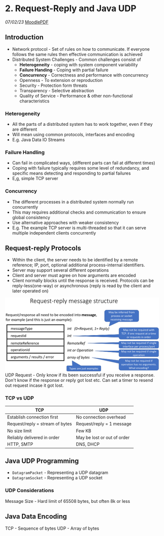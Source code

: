 # 2. Request-Reply and Java UDP
_07/02/23_
[MoodlePDF](https://moodle.nottingham.ac.uk/pluginfile.php/9364061/mod_page/content/1/03%20Request-Reply%20and%20UDP.pdf)
## Introduction
- Network protocol - Set of rules on how to communicate. If everyone follows the same rules then effective communication is achieved
- Distributed System Challenges - Common challenges consist of
	- **Heterogeneity** - coping with system component variability
	- **Failure Handing** - Coping with partial failure
	- **Concurrency** - Correctness and performance with concurrency
	- Openness - To extension or reproduction
	- Security - Protection form threats
	- Transparency - Selective abstraction
	- Quality of Service - Performance & other non-functional characteristics

### Heterogeneity
- All the parts of a distributed system has to work together, even if they are different
- Will mean using common protocols, interfaces and encoding 
- E.g. Java Data IO Streams

### Failure Handling
- Can fail in complicated ways, (different parts can fail at different times)
- Coping with failure typically requires some level of redundancy, and specific means detecting and responding to partial failures
- E,g, simple TCP server

### Concurrency
- The different processes in a distributed system normally run concurrently
- This may requires additional checks and communication to ensure global consistency
- Use alternative approaches with weaker consistency
- E.g. The example TCP server is multi-threaded so that it can serve multiple independent clients concurrently
## Request-reply Protocols
- Within the client, the server needs to be identified by a remote reference; IP, port, optional additional process-internal identifiers.
- Server may support several different operations
- Client and server must agree on how arguments are encoded
- Client normally blocks until the response is received. Protocols can be reply-less(one-way) or asynchronous (reply is read by the client and later operated on)

![](../_resources/Pasted%20image%2020230207112507.png)
UDP Request - Only know if its been successful if you receive a response. Don't know if the response or reply got lost etc. Can set a timer to resend out request incase it got lost.

### TCP vs UDP
| TCP                             | UDP                         |
| ------------------------------- | --------------------------- |
| Establish connection first      | No connection overhead      |
| Request/reply = stream of bytes | Request/reply = 1 message   |
| No size limit                   | Few KB                      |
| Reliably delivered in order     | May be lost or out of order |
| HTTP, SMTP                      | DNS, DHCP                   |

## Java UDP Programming
- `DatagramPacket` - Representing a UDP datagram
- `DatagramSocket` - Representing a UDP socket

### UDP Considerations
Message Size - Hard limit of 65508 bytes, but often 8k or less
## Java Data Encoding
TCP - Sequence of bytes
UDP - Array of bytes